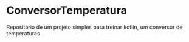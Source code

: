 # ConversorTemperatura
Repositório de um projeto simples para treinar kotlin, um conversor de temperaturas
